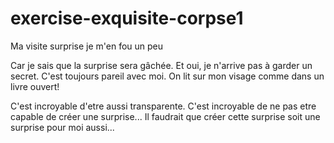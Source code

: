 # exercise-exquisite-corpse1
Ma visite surprise
je m'en fou un peu

Car je sais que la surprise sera gâchée.
Et oui, je n'arrive pas à garder un secret.
C'est toujours pareil avec moi. On lit sur mon visage comme dans un livre ouvert!

C'est incroyable d'etre aussi transparente.
C'est incroyable de ne pas etre capable de créer une surprise...
Il faudrait que créer cette surprise soit une surprise pour moi aussi...
